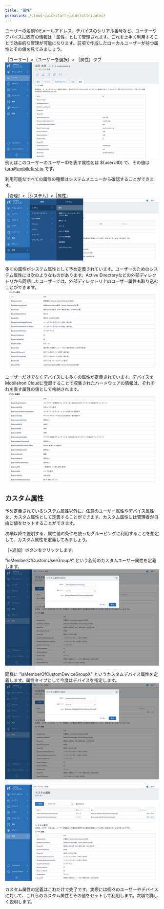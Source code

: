 ```yaml
---
title: "属性"
permalink: /cloud-quickstart-guide/attributes/
---
```

ユーザーの名前やEメールアドレス、デバイスのシリアル番号など、ユーザーやデバイスに固有の情報は「属性」として管理されます。これを上手く利用することで効率的な管理が可能になります。前項で作成したローカルユーザーが持つ属性とその値を見てみましょう。

［ユーザー］>（ユーザーを選択）> ［属性］タブ  
![](/assets/cloud-quickstart-guide/images/F6C58EC2-826D-4B48-8357-23986E54B476.png)
例えばこのユーザーのユーザーIDを表す属性名は ${userUID} で、その値は taro@mobilefirst.jp です。

利用可能なすべての属性の種類はシステムメニューから確認することができます。

［管理］>［システム］>［属性］  
![](/assets/cloud-quickstart-guide/images/D04AFF62-CD2B-4642-AAE4-70333EE14918.png)

多くの属性がシステム属性として予め定義されています。ユーザーのためのシステム属性には次のようなものがあります。Active Directoryなどの外部ディレクトリから同期したユーザーでは、外部ディレクトリ上のユーザー属性も取り込むことができます。  
![](/assets/cloud-quickstart-guide/images/3495BBE1-15A0-4135-9593-D7D49472E33B.png)

ユーザーだけでなくデバイスにも多くの属性が定義されています。デバイスをMobileIron Cloudに登録することで収集されたハードウェアの情報は、ぞれぞれを表す属性の値として格納されます。  
![](/assets/cloud-quickstart-guide/images/9A0FED8F-0B21-4566-8A38-E91DF774D324.png)

## カスタム属性

予め定義されているシステム属性以外に、任意のユーザー属性やデバイス属性を、カスタム属性として定義することができます。カスタム属性には管理者が自由に値をセットすることができます。

次項以降で説明する、属性値の条件を使ったグルーピングに利用することを想定して、カスタム属性を定義してみましょう。

［+追加］ボタンをクリックします。

"isMemberOfCustomUserGroupA" という名前のカスタムユーザー属性を定義します。
![](/assets/cloud-quickstart-guide/images/51AB2E47-36F2-4328-99B2-5A59D36A9288.png)

同様に "isMemberOfCustomDeviceGroupX" というカスタムデバイス属性を定義します。属性タイプとして今度はデバイスを指定します。  
![](/assets/cloud-quickstart-guide/images/9BE343F4-0666-48D6-B482-766589DC812F.png)

![](/assets/cloud-quickstart-guide/images/D9B77533-EFFF-4A6F-93A1-2FDD0A62046B.png)

カスタム属性の定義はこれだけで完了です。実際には個々のユーザーやデバイスに対して、これらのカスタム属性とその値をセットして利用します。次項で詳しく説明します。
